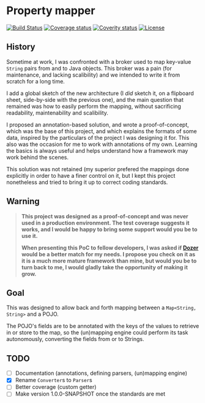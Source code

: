 # Property mapper

[![Build Status][travis-shield]][travis-link]
[![Coverage status][coveralls-shield]][coveralls-link]
[![Coverity status][coverity-shield]][coverity-link]
[![License][license-shield]][license-link]

## History

Sometime at work, I was confronted with a broker used to map key-value ``String`` pairs from and to
Java objects. This broker was a pain (for maintenance, and lacking scalibility) and we intended to
write it from scratch for a long time.

I add a global sketch of the new architecture (I *did* sketch it, on a flipboard sheet, side-by-side
with the previous one), and the main question that remained was how to easily perform the mapping,
without sacrificing readability, maintenability and scalibility.

I proposed an annotation-based solution, and wrote a proof-of-concept, which was the base of this
project, and which explains the formats of some data, inspired by the particulars of the project I
was designing it for. This also was the occasion for me to work with annotations of my own. Learning
the basics is always useful and helps understand how a framework may work behind the scenes.

This solution was not retained (my superior prefered the mappings done explicitly in order to have a
finer control on it, but I kept this project nonetheless and tried to bring it up to correct coding
standards.

## Warning

> **This project was designed as a proof-of-concept and was never used in a production environment.
The test coverage suggests it works, and I would be happy to bring some support would you be to use
it.**
>
> **When presenting this PoC to fellow developers, I was asked if [Dozer] would be a better match
for my needs. I propose you check on it as it is a much more mature framework than mine, but would
you be to turn back to me, I would gladly take the opportunity of making it grow.**

## Goal

This was designed to allow back and forth mapping between a ``Map<String, String>`` and a POJO.

The POJO's fields are to be annotated with the keys of the values to retrieve in or store to the
map, so the (un)mapping engine could perform its task autonomously, converting the fields from or to
Strings.

## TODO

* [ ] Documentation (annotations, defining parsers, (un)mapping engine)
* [x] Rename ``Converter``s to ``Parser``s
* [ ] Better coverage (custom getter)
* [ ] Make version 1.0.0-SNAPSHOT once the standards are met

[travis-shield]: http://img.shields.io/travis/cyChop/property-mapper/master.svg
[travis-link]: https://travis-ci.org/cyChop/property-mapper
[coveralls-shield]: http://img.shields.io/coveralls/cyChop/property-mapper/master.svg
[coveralls-link]: https://coveralls.io/r/cyChop/property-mapper?branch=master
[coverity-shield]: https://img.shields.io/coverity/scan/6214.svg
[coverity-link]: https://scan.coverity.com/projects/cychop-property-mapper
[license-shield]: https://img.shields.io/badge/license-BSD_3--Clause-blue.svg
[license-link]: http://opensource.org/licenses/BSD-3-Clause
[dozer]: http://dozer.sourceforge.net/
